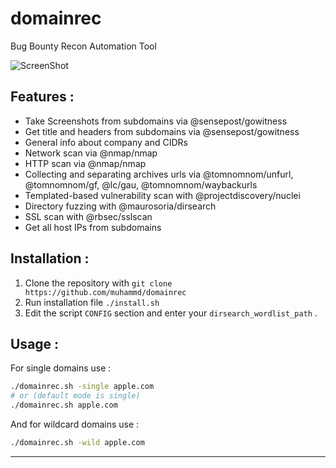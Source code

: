 # domainrec
Bug Bounty Recon Automation Tool

![ScreenShot](https://i.imgur.com/RQiqPIZ.png)


## Features :
- Take Screenshots from subdomains via @sensepost/gowitness
- Get title and headers from subdomains via @sensepost/gowitness
- General info about company and CIDRs
- Network scan via @nmap/nmap
- HTTP scan via @nmap/nmap
- Collecting and separating archives urls via @tomnomnom/unfurl, @tomnomnom/gf, @lc/gau, @tomnomnom/waybackurls
- Templated-based vulnerability scan with @projectdiscovery/nuclei
- Directory fuzzing with @maurosoria/dirsearch
- SSL scan with @rbsec/sslscan
- Get all host IPs from subdomains

## Installation :
1. Clone the repository with `git clone https://github.com/muhammd/domainrec`
2. Run installation file `./install.sh`
3. Edit the script `CONFIG` section and enter your `dirsearch_wordlist_path` .

## Usage :
For single domains use :
```bash
./domainrec.sh -single apple.com
# or (default mode is single)
./domainrec.sh apple.com
```
And for wildcard domains use :
```bash
./domainrec.sh -wild apple.com
```
---
